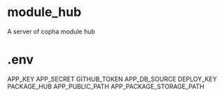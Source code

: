 # module_hub
A server of copha module hub


# .env


APP_KEY
APP_SECRET
GITHUB_TOKEN
APP_DB_SOURCE
DEPLOY_KEY
PACKAGE_HUB
APP_PUBLIC_PATH
APP_PACKAGE_STORAGE_PATH
